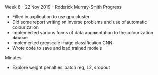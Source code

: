 Week 8 - 22 Nov 2019 - Roderick Murray-Smith 
Progress
 * Filled in application to use gpu cluster
 * Did some report writing on inverse problems and use of automatic colourization
 * Implemented various forms of data augmentation to the colourization dataset
 * Implemented greyscale image classification CNN 
 * Wrote code to save and load trained models

Minutes
* Explore weight penalties, batch reg, L2, dropout
